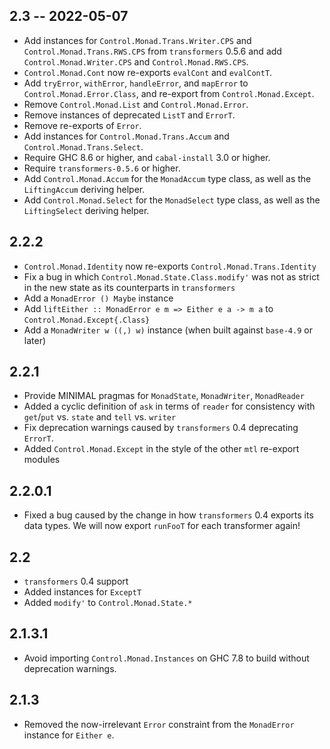 2.3 -- 2022-05-07
---
* Add instances for `Control.Monad.Trans.Writer.CPS` and 
  `Control.Monad.Trans.RWS.CPS` from `transformers` 0.5.6 and add 
  `Control.Monad.Writer.CPS` and `Control.Monad.RWS.CPS`.
* `Control.Monad.Cont` now re-exports `evalCont` and `evalContT`.
* Add `tryError`, `withError`, `handleError`, and `mapError` to
  `Control.Monad.Error.Class`, and re-export from `Control.Monad.Except`.
* Remove `Control.Monad.List` and `Control.Monad.Error`.
* Remove instances of deprecated `ListT` and `ErrorT`.
* Remove re-exports of `Error`.
* Add instances for `Control.Monad.Trans.Accum` and 
  `Control.Monad.Trans.Select`.
* Require GHC 8.6 or higher, and `cabal-install` 3.0 or higher.
* Require `transformers-0.5.6` or higher.
* Add `Control.Monad.Accum` for the `MonadAccum` type class, as well as the
  `LiftingAccum` deriving helper.
* Add `Control.Monad.Select` for the `MonadSelect` type class, as well as the
  `LiftingSelect` deriving helper.

2.2.2
-----
* `Control.Monad.Identity` now re-exports `Control.Monad.Trans.Identity`
* Fix a bug in which `Control.Monad.State.Class.modify'` was not as strict in
  the new state as its counterparts in `transformers`
* Add a `MonadError () Maybe` instance
* Add `liftEither :: MonadError e m => Either e a -> m a` to
  `Control.Monad.Except{.Class}`
* Add a `MonadWriter w ((,) w)` instance (when built against `base-4.9` or later)

2.2.1
-------
* Provide MINIMAL pragmas for `MonadState`, `MonadWriter`, `MonadReader`
* Added a cyclic definition of `ask` in terms of `reader` for consistency with `get`/`put` vs. `state` and `tell` vs. `writer`
* Fix deprecation warnings caused by `transformers` 0.4 deprecating `ErrorT`.
* Added `Control.Monad.Except` in the style of the other `mtl` re-export modules

2.2.0.1
-------
* Fixed a bug caused by the change in how `transformers` 0.4 exports its data types. We will now export `runFooT` for each transformer again!

2.2
---
* `transformers` 0.4 support
* Added instances for `ExceptT`
* Added `modify'` to `Control.Monad.State.*`

2.1.3.1
-------
* Avoid importing `Control.Monad.Instances` on GHC 7.8 to build without deprecation warnings.

2.1.3
-----
* Removed the now-irrelevant `Error` constraint from the `MonadError` instance for `Either e`.
